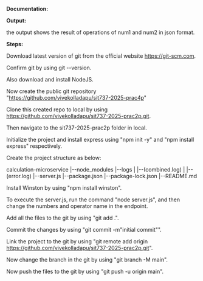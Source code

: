 **Documentation:**

**Output:**

the output shows the result of operations of num1 and num2 in json format.

**Steps:**

Download latest version of git from the official website https://git-scm.com.

Confirm git by using git --version.

Also download and install NodeJS.

Now create the public git repository "https://github.com/vivekolladapu/sit737-2025-prac4p"

Clone this created repo to local by using https://github.com/vivekolladapu/sit737-2025-prac2p.git.

Then navigate to the sit737-2025-prac2p folder in local.

Initialize the project and install express using "npm init -y" and "npm install express" respectively.

Create the project structure as below:

calculation-microservice |--node_modules |--logs | |--(combined.log) | |--(error.log) |--server.js |--package.json |--package-lock.json |--README.md

Install Winston by using "npm install winston".

To execute the server.js, run the command "node server.js", and then change the numbers and operator name in the endpoint.

Add all the files to the git by using "git add .".

Commit the changes by using "git commit -m"initial commit"".

Link the project to the git by using "git remote add origin https://github.com/vivekolladapu/sit737-2025-prac2p.git".

Now change the branch in the git by using "git branch -M main".

Now push the files to the git by using "git push -u origin main".





